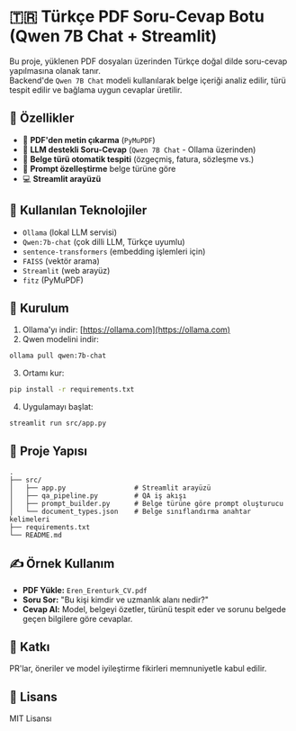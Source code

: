 # 🇹🇷 Türkçe PDF Soru-Cevap Botu (Qwen 7B Chat + Streamlit)

Bu proje, yüklenen PDF dosyaları üzerinden Türkçe doğal dilde soru-cevap yapılmasına olanak tanır.  
Backend'de `Qwen 7B Chat` modeli kullanılarak belge içeriği analiz edilir, türü tespit edilir ve bağlama uygun cevaplar üretilir.

## 🚀 Özellikler

- 📄 **PDF'den metin çıkarma** (`PyMuPDF`)
- 🤖 **LLM destekli Soru-Cevap** (`Qwen 7B Chat` - Ollama üzerinden)
- 🧠 **Belge türü otomatik tespiti** (özgeçmiş, fatura, sözleşme vs.)
- 📝 **Prompt özelleştirme** belge türüne göre
- 💻 **Streamlit arayüzü**

## 🧠 Kullanılan Teknolojiler

- `Ollama` (lokal LLM servisi)
- `Qwen:7b-chat` (çok dilli LLM, Türkçe uyumlu)
- `sentence-transformers` (embedding işlemleri için)
- `FAISS` (vektör arama)
- `Streamlit` (web arayüz)
- `fitz` (PyMuPDF)

## 🔧 Kurulum

1. Ollama'yı indir: [https://ollama.com](https://ollama.com)
2. Qwen modelini indir:
```bash
ollama pull qwen:7b-chat
```
3. Ortamı kur:
```bash
pip install -r requirements.txt
```
4. Uygulamayı başlat:
```bash
streamlit run src/app.py
```

## 📁 Proje Yapısı

```
.
├── src/
│   ├── app.py                 # Streamlit arayüzü
│   ├── qa_pipeline.py         # QA iş akışı
│   ├── prompt_builder.py      # Belge türüne göre prompt oluşturucu
│   └── document_types.json    # Belge sınıflandırma anahtar kelimeleri
├── requirements.txt
└── README.md
```

## ✍️ Örnek Kullanım

- **PDF Yükle:** `Eren_Erenturk_CV.pdf`
- **Soru Sor:** "Bu kişi kimdir ve uzmanlık alanı nedir?"
- **Cevap Al:** Model, belgeyi özetler, türünü tespit eder ve sorunu belgede geçen bilgilere göre cevaplar.

## 🤝 Katkı

PR'lar, öneriler ve model iyileştirme fikirleri memnuniyetle kabul edilir.

## 📜 Lisans

MIT Lisansı
